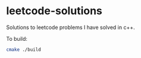 # leetcode-solutions

Solutions to leetcode problems I have solved in c++.


To build:
```bash
cmake ./build
```